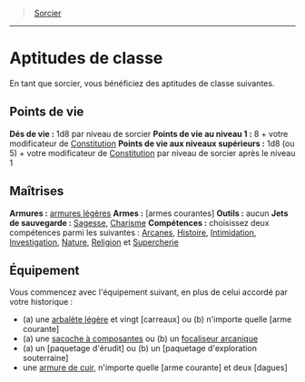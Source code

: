 ﻿---
!Generic
Id: warlock_hd.md#aptitudes-de-classe
ParentLink: warlock_hd.md#sorcier
Name: Aptitudes de classe
ParentName: Sorcier
NameLevel: 1
Attributes: {}
---
> [Sorcier](hd_warlock.md)

---

# Aptitudes de classe

En tant que sorcier, vous bénéficiez des aptitudes de classe suivantes.

## Points de vie

**Dés de vie :** 1d8 par niveau de sorcier
**Points de vie au niveau 1 :** 8 + votre modificateur de [Constitution](hd_abilities_constitution.md)
**Points de vie aux niveaux supérieurs :** 1d8 (ou 5) + votre modificateur de [Constitution](hd_abilities_constitution.md) par niveau de sorcier après le niveau 1

## Maîtrises

**Armures :** [armures légères](hd_armor_armures_legeres.md)
**Armes :** [armes courantes]
**Outils :** aucun
**Jets de sauvegarde :** [Sagesse](hd_abilities_wisdom.md), [Charisme](hd_abilities_charisma.md)
**Compétences :** choisissez deux compétences parmi les suivantes : [Arcanes](hd_abilities_intelligence_arcanes.md), [Histoire](hd_abilities_intelligence_histoire.md), [Intimidation](hd_abilities_charisma_intimidation.md), [Investigation](hd_abilities_intelligence_investigation.md), [Nature](hd_abilities_intelligence_nature.md), [Religion](hd_abilities_intelligence_religion.md) et [Supercherie](hd_abilities_charisma_supercherie.md)

## Équipement

Vous commencez avec l'équipement suivant, en plus de celui accordé par votre historique :

* (a) une [arbalète légère](hd_equipment_arbalete_legere.md) et vingt [carreaux] ou (b) n'importe quelle [arme courante]
* (a) une [sacoche à composantes](hd_equipment_sacoche_a_composantes.md) ou (b) un [focaliseur arcanique](hd_equipment_properties_focaliseur_arcanique.md)
* (a) un [paquetage d'érudit] ou (b) un [paquetage d'exploration souterraine]
* une [armure de cuir](hd_equipment_armure_de_cuir.md), n'importe quelle [arme courante] et deux [dagues]

